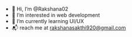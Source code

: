 - 👋 Hi, I’m @Rakshana02
- 👀 I’m interested in web development 
- 🌱 I’m currently learning UI/UX
- 📬 reach me at rakshanasakthi920@gmail.com

<!---
Rakshana02/Rakshana02 is a ✨ special ✨ repository because its `README.md` (this file) appears on your GitHub profile.
You can click the Preview link to take a look at your changes.
--->
